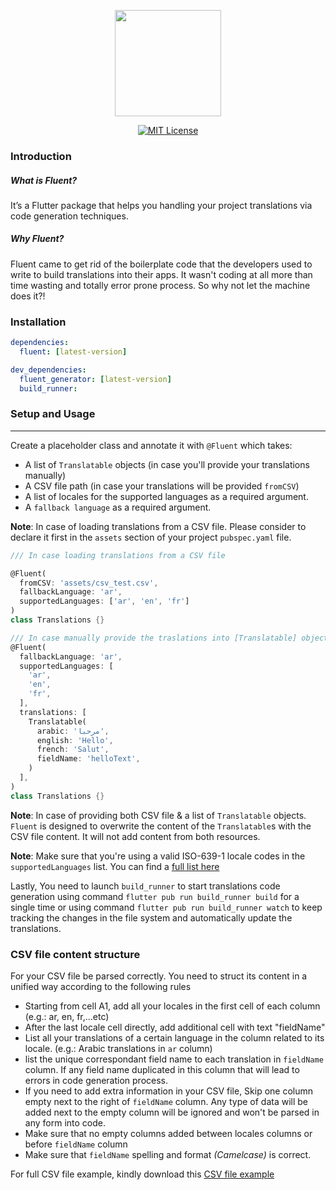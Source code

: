<p align="center">
<img  src="https://firebasestorage.googleapis.com/v0/b/sercl-7b895.appspot.com/o/fluent_logo.svg?alt=media&token=e4f320f7-150c-4792-8110-f800a0caaf4c" height="170">
</p>

<p align="center">
<a href="https://img.shields.io/badge/License-MIT-green"><img src="https://img.shields.io/badge/License-MIT-green" alt="MIT License"></a>
</p>

### Introduction
##### What is Fluent?
It’s a Flutter package that helps you handling your project translations via code generation techniques.
##### Why Fluent?
Fluent came to get rid of the boilerplate code that the developers used to write to build translations into their apps. It wasn't coding at all more than time wasting and totally error prone process. So why not let the machine does it?!

### Installation

```yaml
dependencies:
  fluent: [latest-version]

dev_dependencies:
  fluent_generator: [latest-version]
  build_runner:
```

### Setup and Usage

---

Create a placeholder class and annotate it with `@Fluent` which takes: 
* A list of `Translatable` objects (in case you'll provide your translations manually)
* A CSV file path (in case your translations will be provided `fromCSV`)
* A list of locales for the supported languages as a required argument.
* A `fallback language` as a required argument.

**Note**: In case of loading translations from a CSV file. Please consider to declare it first in the `assets` section of your project `pubspec.yaml` file.

```dart
/// In case loading translations from a CSV file

@Fluent(
  fromCSV: 'assets/csv_test.csv',
  fallbackLanguage: 'ar',
  supportedLanguages: ['ar', 'en', 'fr']
)
class Translations {}

/// In case manually provide the traslations into [Translatable] objects
@Fluent(
  fallbackLanguage: 'ar',
  supportedLanguages: [
    'ar',
    'en',
    'fr',
  ],
  translations: [
    Translatable(
      arabic: 'مرحبا',
      english: 'Hello',
      french: 'Salut',
      fieldName: 'helloText',
    )
  ],
)
class Translations {}
```
**Note**: In case of providing both CSV file & a list of `Translatable` objects. `Fluent` is designed to overwrite the content of the `Translatable`s with the CSV file content. It will not add content from both resources.

**Note**: Make sure that you're using a valid ISO-639-1 locale codes in the `supportedLanguages` list. You can find a [full list here](https://en.wikipedia.org/wiki/List_of_ISO_639-1_codes#ID)

Lastly, You need to launch `build_runner` to start translations code generation using command `flutter pub run build_runner build` for a single time or using command `flutter pub run build_runner watch` to keep tracking the changes in the file system and automatically update the translations.


### CSV file content structure
For your CSV file be parsed correctly. You need to struct its content in a unified way according to the following rules
* Starting from cell A1, add all your locales in the first cell of each column (e.g.: ar, en, fr,...etc)
* After the last locale cell directly, add additional cell with text "fieldName"
* List all your translations of a certain language in the column related to its locale. (e.g.: Arabic translations in `ar` column)
* list the unique correspondant field name to each translation in `fieldName` column. If any field name duplicated in this column that will lead to errors in code generation process.
* If you need to add extra information in your CSV file, Skip one column empty next to the right of `fieldName` column. Any type of data will be added next to the empty column will be ignored and won't be parsed in any form into code.
* Make sure that no empty columns added between locales columns or before `fieldName` column
* Make sure that `fieldName` spelling and format _(Camelcase)_ is correct.

For full CSV file example, kindly download this [CSV file example](https://drive.google.com/file/d/1UGsoUkxWiiccSOsuIkedinJanOs5OpM2/view?usp=sharing)  
